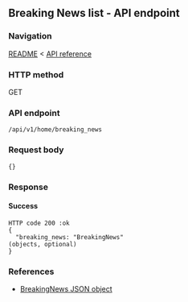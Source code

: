 ## Breaking News list - API endpoint

### Navigation
[README](../../../../README.md)
<
[API reference](../../../api_reference.md)

### HTTP method
GET

### API endpoint
`/api/v1/home/breaking_news`

### Request body
```
{}
```

### Response
#### Success
```
HTTP code 200 :ok
{
  "breaking_news: "BreakingNews"                                                (objects, optional)
}
```

### References
- [BreakingNews JSON object](../../../json_objects/breaking_news.md)
